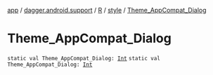 [app](../../../index.md) / [dagger.android.support](../../index.md) / [R](../index.md) / [style](index.md) / [Theme_AppCompat_Dialog](./-theme_-app-compat_-dialog.md)

# Theme_AppCompat_Dialog

`static val Theme_AppCompat_Dialog: `[`Int`](https://kotlinlang.org/api/latest/jvm/stdlib/kotlin/-int/index.html)
`static val Theme_AppCompat_Dialog: `[`Int`](https://kotlinlang.org/api/latest/jvm/stdlib/kotlin/-int/index.html)